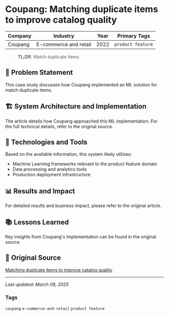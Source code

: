 # Coupang: Matching duplicate items to improve catalog quality

| Company | Industry | Year | Primary Tags | 
|---------|----------|------|--------------|
| Coupang | E-commerce and retail | 2022 | `product feature` |

> **TL;DR**: Match duplicate items

## 📝 Problem Statement

This case study discusses how Coupang implemented an ML solution for match duplicate items.

## 🏗️ System Architecture and Implementation

The article details how Coupang approached this ML implementation. For the full technical details, refer to the original source.

## 🔧 Technologies and Tools

Based on the available information, this system likely utilizes:

- Machine Learning frameworks relevant to the product feature domain
- Data processing and analytics tools
- Production deployment infrastructure

## 📊 Results and Impact

For detailed results and business impact, please refer to the original article.

## 📚 Lessons Learned

Key insights from Coupang's implementation can be found in the original source.

## 🔗 Original Source

[Matching duplicate items to improve catalog quality](https://medium.com/coupang-engineering/matching-duplicate-items-to-improve-catalog-quality-ca4abc827f94)

---

*Last updated: March 08, 2025*

### Tags

`coupang` `e-commerce-and-retail` `product feature`
